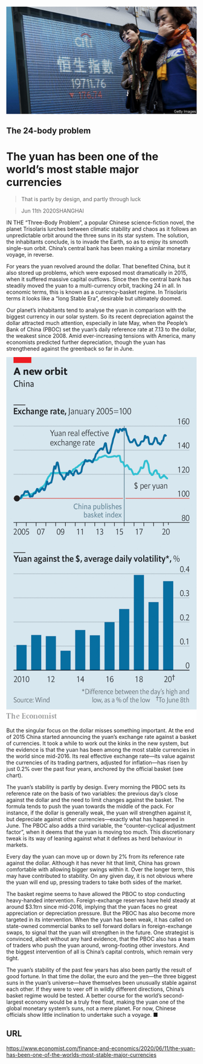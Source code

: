 ![](./images/20200613_FNP503.jpg)

## The 24-body problem

# The yuan has been one of the world’s most stable major currencies

> That is partly by design, and partly through luck

> Jun 11th 2020SHANGHAI

IN THE “Three-Body Problem”, a popular Chinese science-fiction novel, the planet Trisolaris lurches between climatic stability and chaos as it follows an unpredictable orbit around the three suns in its star system. The solution, the inhabitants conclude, is to invade the Earth, so as to enjoy its smooth single-sun orbit. China’s central bank has been making a similar monetary voyage, in reverse.

For years the yuan revolved around the dollar. That benefited China, but it also stored up problems, which were exposed most dramatically in 2015, when it suffered massive capital outflows. Since then the central bank has steadily moved the yuan to a multi-currency orbit, tracking 24 in all. In economic terms, this is known as a currency-basket regime. In Trisolaris terms it looks like a “long Stable Era”, desirable but ultimately doomed.

Our planet’s inhabitants tend to analyse the yuan in comparison with the biggest currency in our solar system. So its recent depreciation against the dollar attracted much attention, especially in late May, when the People’s Bank of China (PBOC) set the yuan’s daily reference rate at 7.13 to the dollar, the weakest since 2008. Amid ever-increasing tensions with America, many economists predicted further depreciation, though the yuan has strengthened against the greenback so far in June.

![](./images/20200613_FNC898.png)

But the singular focus on the dollar misses something important. At the end of 2015 China started announcing the yuan’s exchange rate against a basket of currencies. It took a while to work out the kinks in the new system, but the evidence is that the yuan has been among the most stable currencies in the world since mid-2016. Its real effective exchange rate—its value against the currencies of its trading partners, adjusted for inflation—has risen by just 0.2% over the past four years, anchored by the official basket (see chart).

The yuan’s stability is partly by design. Every morning the PBOC sets its reference rate on the basis of two variables: the previous day’s close against the dollar and the need to limit changes against the basket. The formula tends to push the yuan towards the middle of the pack. For instance, if the dollar is generally weak, the yuan will strengthen against it, but depreciate against other currencies—exactly what has happened in June. The PBOC also adds a third variable, the “counter-cyclical adjustment factor”, when it deems that the yuan is moving too much. This discretionary tweak is its way of leaning against what it defines as herd behaviour in markets.

Every day the yuan can move up or down by 2% from its reference rate against the dollar. Although it has never hit that limit, China has grown comfortable with allowing bigger swings within it. Over the longer term, this may have contributed to stability. On any given day, it is not obvious where the yuan will end up, pressing traders to take both sides of the market.

The basket regime seems to have allowed the PBOC to stop conducting heavy-handed intervention. Foreign-exchange reserves have held steady at around $3.1trn since mid-2016, implying that the yuan faces no great appreciation or depreciation pressure. But the PBOC has also become more targeted in its intervention. When the yuan has been weak, it has called on state-owned commercial banks to sell forward dollars in foreign-exchange swaps, to signal that the yuan will strengthen in the future. One strategist is convinced, albeit without any hard evidence, that the PBOC also has a team of traders who push the yuan around, wrong-footing other investors. And the biggest intervention of all is China’s capital controls, which remain very tight.

The yuan’s stability of the past few years has also been partly the result of good fortune. In that time the dollar, the euro and the yen—the three biggest suns in the yuan’s universe—have themselves been unusually stable against each other. If they were to veer off in wildly different directions, China’s basket regime would be tested. A better course for the world’s second-largest economy would be a truly free float, making the yuan one of the global monetary system’s suns, not a mere planet. For now, Chinese officials show little inclination to undertake such a voyage. ■

## URL

https://www.economist.com/finance-and-economics/2020/06/11/the-yuan-has-been-one-of-the-worlds-most-stable-major-currencies
